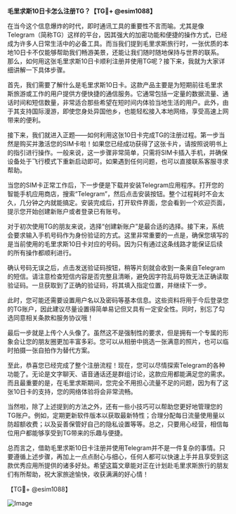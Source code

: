**毛里求斯10日卡怎么注册TG？【TG💪+ @esim1088】**

在当今这个信息爆炸的时代，即时通讯工具的重要性不言而喻。尤其是像Telegram（简称TG）这样的平台，因其强大的加密功能和便捷的操作方式，已经成为许多人日常生活中的必备工具。而当我们提到毛里求斯旅行时，一张优质的本地10日卡不仅能够帮助我们畅游美景，还能让我们随时随地保持与世界的联系。那么，如何用这张毛里求斯10日卡顺利注册并使用TG呢？接下来，我就为大家详细讲解一下具体步骤。

首先，我们需要了解什么是毛里求斯10日卡。这款产品主要是为短期前往毛里求斯旅游或工作的用户提供方便快捷的通信服务。它通常包括一定量的数据流量、通话时间和短信数量，非常适合那些希望在短时间内体验当地生活的用户。此外，由于其支持国际漫游，即使您身处异国他乡，也能轻松接入本地网络，享受高速上网带来的便利。

接下来，我们就进入正题——如何利用这张10日卡完成TG的注册过程。第一步当然是购买并激活您的SIM卡啦！如果您已经成功获得了这张卡片，请按照说明书上的指引进行操作。一般来说，这一步骤非常简单，只需将SIM卡插入手机，并确保设备处于飞行模式下重新启动即可。如果遇到任何问题，也可以直接联系客服寻求帮助。

当您的SIM卡正常工作后，下一步便是下载并安装Telegram应用程序。打开您的智能手机应用商店，搜索“Telegram”，然后点击安装按钮。整个过程耗时不会太久，几分钟之内就能搞定。安装完成后，打开软件界面，您会看到一个欢迎页面，提示您开始创建新账户或者登录已有账号。

对于初次使用TG的朋友来说，选择“创建新账户”是最合适的选择。接下来，系统会要求输入手机号码作为身份验证的方式。这里非常重要的一点是，确保您填写的是当前使用的毛里求斯10日卡对应的号码。因为只有通过这条线路才能保证后续的所有操作都顺利进行。

确认号码无误之后，点击发送验证码按钮，稍等片刻就会收到一条来自Telegram的短信。请注意检查短信内容是否完整且清晰，避免因字符乱码导致无法正确读取验证码。一旦获取到了正确的验证码，将其填入指定位置，并继续下一步。

此时，您可能还需要设置用户名以及密码等基本信息。这些资料将用于今后登录您的TG账户，因此建议尽量设置得简单易记但又具有一定安全性。同时，别忘了勾选同意相关条款和服务协议哦！

最后一步就是上传个人头像了。虽然这不是强制性的要求，但是拥有一个专属的形象会让您的朋友圈更加丰富多彩。您可以从相册中挑选一张满意的照片，也可以临时拍摄一张自拍作为替代方案。

至此，恭喜您已经完成了整个注册流程！现在，您可以尽情探索Telegram的各种功能了。无论是文字聊天、语音通话还是群组讨论，这款应用都能满足您的需求。而且最重要的是，在毛里求斯期间，您完全不用担心流量不足的问题，因为有了这张10日卡的支持，您的网络体验将会非常流畅。

当然啦，除了上述提到的方法之外，还有一些小技巧可以帮助您更好地管理您的TG账户。例如，定期更新软件版本以获取最新特性；合理分配每日流量使用量以防超额收费；以及妥善保管好自己的隐私设置等等。总之，只要用心经营，相信每位用户都能够享受到TG带来的乐趣与便捷。

总而言之，借助毛里求斯10日卡注册并使用Telegram并不是一件复杂的事情。只要遵循上述步骤，再加上一点点耐心与细心，任何人都可以快速上手并且享受到这款优秀应用所提供的诸多好处。希望这篇文章能对正在计划赴毛里求斯旅行的朋友们有所帮助，祝大家旅途愉快，收获满满的好心情！

【TG💪+ @esim1088】 

![Image](https://i.postimg.cc/4NQfJmqS/Snipaste-2025-05-13-00-14-12.png)